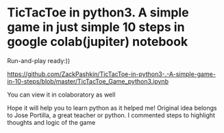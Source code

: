 # TicTacToe in python3. A simple game in just simple 10 steps in google colab(jupiter) notebook
Run-and-play ready:))

https://github.com/ZackPashkin/TicTacToe-in-python3-.-A-simple-game-in-10-steps/blob/master/TicTacToe_Game_python3.ipynb

You can view it in colaboratory as well

Hope it will help you to learn python as it helped me! 
Original idea belongs to Jose Portilla, a great teacher or python.
I commented steps to highlight thoughts and logic of the game
